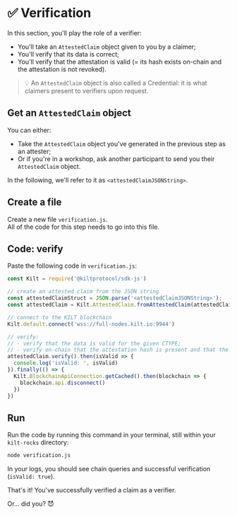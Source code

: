 # ✅ Verification

In this section, you'll play the role of a <span class="label-role verifier">verifier</span>:

* You'll take an `AttestedClaim` object given to you by a <span class="label-role claimer">claimer</span>;
* You'll verify that its data is correct;
* You'll verify that the attestation is valid (= its hash exists on-chain and the attestation is not revoked).

> 💡 An `AttestedClaim` object is also called a Credential: it is what <span class="label-role claimer">claimers</span> present to <span class="label-role verifier">verifiers</span> upon request.

## Get an `AttestedClaim` object

You can either:

* Take the `AttestedClaim` object you've generated in the previous step as an <span class="label-role attester">attester</span>;
* Or if you're in a workshop, ask another participant to send you their `AttestedClaim` object.  

In the following, we'll refer to it as `<attestedClaimJSONString>`.

## Create a file

Create a new file `verification.js`.  
All of the code for this step needs to go into this file.

## Code: verify

Paste the following code in `verification.js`:

```javascript
const Kilt = require('@kiltprotocol/sdk-js')

// create an attested claim from the JSON string
const attestedClaimStruct = JSON.parse('<attestedClaimJSONString>');
const attestedClaim = Kilt.AttestedClaim.fromAttestedClaim(attestedClaimStruct);

// connect to the KILT blockchain
Kilt.default.connect('wss://full-nodes.kilt.io:9944')

// verify:
// - verify that the data is valid for the given CTYPE;
// - verify on-chain that the attestation hash is present and that the attestation is not revoked.
attestedClaim.verify().then(isValid => {
  console.log('isValid: ', isValid)
}).finally(() => {
  Kilt.BlockchainApiConnection.getCached().then(blockchain => {
    blockchain.api.disconnect()
  })
})
```

## Run

Run the code by running this command in your terminal, still within your `kilt-rocks` directory:

```bash
node verification.js
```

In your logs, you should see chain queries and successful verification (`isValid: true`).

That's it!
You've successfully verified a claim as a <span class="label-role verifier">verifier</span>.

Or... did you? 😈